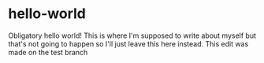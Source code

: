 # hello-world
Obligatory hello world!
This is where I'm supposed to write about myself but that's not going to happen so I'll just leave this here instead.
This edit was made on the test branch
